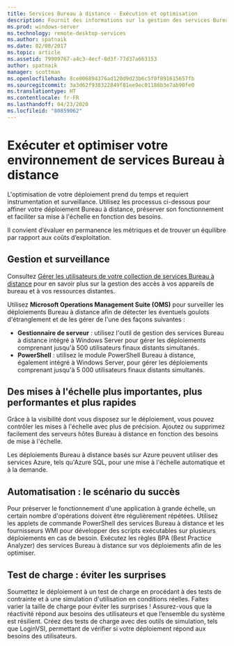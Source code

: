 ```yaml
---
title: Services Bureau à distance - Exécution et optimisation
description: Fournit des informations sur la gestion des services Bureau à distance.
ms.prod: windows-server
ms.technology: remote-desktop-services
ms.author: spatnaik
ms.date: 02/08/2017
ms.topic: article
ms.assetid: 79909767-a4c3-4ecf-8d3f-77d37a663153
author: spatnaik
manager: scottman
ms.openlocfilehash: 8ce006894376ad120d9d23b6c5f0f891615657fb
ms.sourcegitcommit: 3a3d62f938322849f81ee9ec01186b3e7ab90fe0
ms.translationtype: HT
ms.contentlocale: fr-FR
ms.lasthandoff: 04/23/2020
ms.locfileid: "80859062"
---
```

# <a name="run-and-tune-your-remote-desktop-services-environment"></a>Exécuter et optimiser votre environnement de services Bureau à distance

L'optimisation de votre déploiement prend du temps et requiert instrumentation et surveillance. Utilisez les processus ci-dessous pour affiner votre déploiement Bureau à distance, préserver son fonctionnement et faciliter sa mise à l'échelle en fonction des besoins. 

Il convient d’évaluer en permanence les métriques et de trouver un équilibre par rapport aux coûts d’exploitation.

## <a name="management-and-monitoring"></a>Gestion et surveillance

Consultez [Gérer les utilisateurs de votre collection de services Bureau à distance](rds-user-management.md) pour en savoir plus sur la gestion des accès à vos appareils de bureau et à vos ressources distantes.

Utilisez **Microsoft Operations Management Suite (OMS)** pour surveiller les déploiements Bureau à distance afin de détecter les éventuels goulots d'étranglement et de les gérer de l'une des façons suivantes : 

- **Gestionnaire de serveur** : utilisez l'outil de gestion des services Bureau à distance intégré à Windows Server pour gérer les déploiements comprenant jusqu'à 500 utilisateurs finaux distants simultanés. 
- **PowerShell** : utilisez le module PowerShell Bureau à distance, également intégré à Windows Server, pour gérer les déploiements comprenant jusqu'à 5 000 utilisateurs finaux distants simultanés.

## <a name="scale-bigger-better-faster"></a>Des mises à l'échelle plus importantes, plus performantes et plus rapides

Grâce à la visibilité dont vous disposez sur le déploiement, vous pouvez contrôler les mises à l'échelle avec plus de précision. Ajoutez ou supprimez facilement des serveurs hôtes Bureau à distance en fonction des besoins de mise à l'échelle. 

Les déploiements Bureau à distance basés sur Azure peuvent utiliser des services Azure, tels qu'Azure SQL, pour une mise à l'échelle automatique et à la demande.

## <a name="automation-script-for-success"></a>Automatisation : le scénario du succès

Pour préserver le fonctionnement d'une application à grande échelle, un certain nombre d'opérations doivent être régulièrement répétées. Utilisez les applets de commande PowerShell des services Bureau à distance et les fournisseurs WMI pour développer des scripts exécutables sur plusieurs déploiements en cas de besoin. Exécutez les règles BPA (Best Practice Analyzer) des services Bureau à distance sur vos déploiements afin de les optimiser.

## <a name="load-testing-avoid-surprises"></a>Test de charge : éviter les surprises

Soumettez le déploiement à un test de charge en procédant à des tests de contrainte et à une simulation d'utilisation en conditions réelles. Faites varier la taille de charge pour éviter les surprises ! Assurez-vous que la réactivité répond aux besoins des utilisateurs et que l’ensemble du système est résilient. Créez des tests de charge avec des outils de simulation, tels que LoginVSI, permettant de vérifier si votre déploiement répond aux besoins des utilisateurs. 